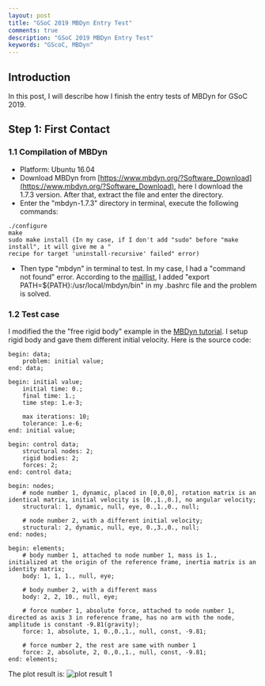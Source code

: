 ```yaml
---
layout: post
title: "GSoC 2019 MBDyn Entry Test"
comments: true
description: "GSoC 2019 MBDyn Entry Test"
keywords: "GScoC, MBDyn"
---
```

## Introduction
In this post, I will describe how I finish the entry tests of MBDyn for GSoC 2019.

## Step 1: First Contact
### 1.1 Compilation of MBDyn
* Platform: Ubuntu 16.04
* Download MBDyn from [https://www.mbdyn.org/?Software_Download](https://www.mbdyn.org/?Software_Download), here I download the 1.7.3 version. After that, extract the file and enter the directory.
* Enter the "mbdyn-1.7.3" directory in terminal, execute the following commands:
~~~
./configure
make
sudo make install (In my case, if I don't add "sudo" before "make install", it will give me a "
recipe for target 'uninstall-recursive' failed" error)
~~~
* Then type "mbdyn" in terminal to test. In my case, I had a "command not found" error. According to the [maillist](http://mail.mbdyn.org/pipermail/mbdyn-users/2019-March/002231.html), I added "export PATH=${PATH}:/usr/local/mbdyn/bin" in my .bashrc file and the problem is solved.

### 1.2 Test case
I modified the the "free rigid body" example in the [MBDyn tutorial](https://www.mbdyn.org/userfiles/documents/tutorials.pdf). I setup rigid body and gave them different initial velocity. 
Here is the source code:
~~~
begin: data;
	problem: initial value;
end: data;

begin: initial value;
	initial time: 0.;
	final time: 1.;
	time step: 1.e-3;

	max iterations: 10;
	tolerance: 1.e-6;
end: initial value;

begin: control data;
	structural nodes: 2;
	rigid bodies: 2;
	forces: 2;
end: control data;

begin: nodes;
	# node number 1, dynamic, placed in [0,0,0], rotation matrix is an identical matrix, initial velocity is [0.,1.,0.], no angular velocity;
	structural: 1, dynamic, null, eye, 0.,1.,0., null; 

	# node number 2, with a different initial velocity;
	structural: 2, dynamic, null, eye, 0.,3.,0., null;
end: nodes;

begin: elements;
	# body number 1, attached to node number 1, mass is 1., initialized at the origin of the reference frame, inertia matrix is an identity matrix;
	body: 1, 1, 1., null, eye;

	# body number 2, with a different mass
	body: 2, 2, 10., null, eye;
	
	# force number 1, absolute force, attached to node number 1, directed as axis 3 in reference frame, has no arm with the node, amplitude is constant -9.81(gravity);
	force: 1, absolute, 1, 0.,0.,1., null, const, -9.81;

	# force number 2, the rest are same with number 1
	force: 2, absolute, 2, 0.,0.,1., null, const, -9.81;
end: elements;
~~~

The plot result is:
![plot result 1](https://raw.githubusercontent.com/MuchenSun/blog/master/img/mbdyn_entry_test_1.png)